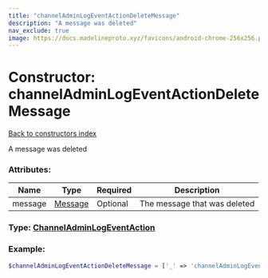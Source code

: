 ```yaml
---
title: "channelAdminLogEventActionDeleteMessage"
description: "A message was deleted"
nav_exclude: true
image: https://docs.madelineproto.xyz/favicons/android-chrome-256x256.png
---
```

# Constructor: channelAdminLogEventActionDeleteMessage  
[Back to constructors index](index.md)



A message was deleted

### Attributes:

| Name     |    Type       | Required | Description |
|----------|---------------|----------|-------------|
|message|[Message](../types/Message.md) | Optional|The message that was deleted|



### Type: [ChannelAdminLogEventAction](../types/ChannelAdminLogEventAction.md)


### Example:

```php
$channelAdminLogEventActionDeleteMessage = ['_' => 'channelAdminLogEventActionDeleteMessage', 'message' => Message];
```  
